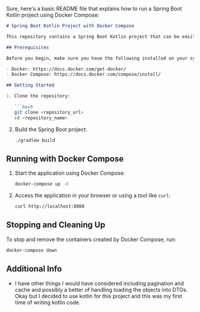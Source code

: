 
Sure, here's a basic README file that explains how to run a Spring Boot Kotlin project using Docker Compose:

```markdown
# Spring Boot Kotlin Project with Docker Compose

This repository contains a Spring Boot Kotlin project that can be easily run using Docker Compose.

## Prerequisites

Before you begin, make sure you have the following installed on your system:

- Docker: https://docs.docker.com/get-docker/
- Docker Compose: https://docs.docker.com/compose/install/

## Getting Started

1. Clone the repository:

   ```bash
   git clone <repository_url>
   cd <repository_name>
   ```

2. Build the Spring Boot project:

   ```bash
   ./gradlew build
   ```


## Running with Docker Compose

1. Start the application using Docker Compose:

   ```bash
   docker-compose up -d
   ```

2. Access the application in your browser or using a tool like `curl`:

   ```bash
   curl http://localhost:8080
   ```

## Stopping and Cleaning Up

To stop and remove the containers created by Docker Compose, run:

```bash
docker-compose down
```

## Additional Info

- I have other things I would have considered including pagination and cache and possibly a better of handling loading the objects into DTOs. Okay but I decided to use kotlin for this project and this was my first time of writing kotlin code.



